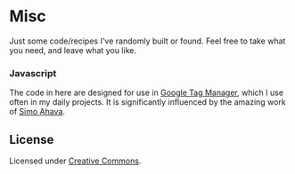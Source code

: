 # Misc

Just some code/recipes I've randomly built or found. Feel free to take what you need, and leave what you like.

### Javascript

The code in here are designed for use in [Google Tag Manager](https://www.google.ca/analytics/tag-manager/), which I use often in my daily projects. It is significantly influenced by the amazing work of [Simo Ahava](http://www.simoahava.com/).

## License

Licensed under [Creative Commons](https://creativecommons.org/licenses/).
